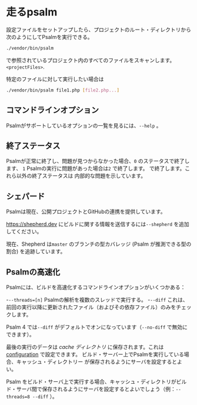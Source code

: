 # 走るpsalm

設定ファイルをセットアップしたら、プロジェクトのルート・ディレクトリから次のようにしてPsalmを実行できる。
```bash
./vendor/bin/psalm
```

で参照されているプロジェクト内のすべてのファイルをスキャンします。 `<projectFiles>`.

特定のファイルに対して実行したい場合は
```bash
./vendor/bin/psalm file1.php [file2.php...]
```

## コマンドラインオプション

Psalmがサポートしているオプションの一覧を見るには、`--help` 。

## 終了ステータス

Psalmが正常に終了し、問題が見つからなかった場合、`0` のステータスで終了します、
`1` Psalmの実行に問題があった場合は`2` で終了します。
で終了します。これら以外の終了ステータスは
内部的な問題を示しています。

## シェパード

Psalmは現在、公開プロジェクトとGitHubの連携を提供しています。

https://shepherd.dev にビルドに関する情報を送信するには`--shepherd` を追加してください。

現在、Shepherd は`master` のブランチの型カバレッジ (Psalm が推測できる型の割合) を追跡しています。

## Psalmの高速化

Psalmには、ビルドを高速化するコマンドラインオプションがいくつかある：

-`--threads=[n]` Psalmの解析を複数のスレッドで実行する。
-`--diff` これは、前回の実行以降に更新されたファイル（およびその依存ファイル）のみをチェックします。

Psalm 4 では`--diff` がデフォルトでオンになっています（`--no-diff` で無効にできます）。

最後の実行のデータは *cache ディレクトリ* に保存されます。これは[configuration](./configuration.md) で設定できます。
ビルド・サーバー上でPsalmを実行している場合、キャッシュ・ディレクトリー
が保存されるようにサーバを設定するとよい。

Psalm をビルド・サーバ上で実行する場合、キャッシュ・ディレクトリがビルド・サーバ間で保存されるようにサーバを設定するとよいでしょう（例：`--threads=8 --diff` ）。
